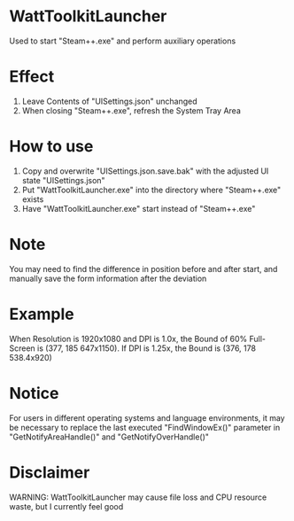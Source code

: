 # WattToolkitLauncher
Used to start "Steam++.exe" and perform auxiliary operations

# Effect
1. Leave Contents of "UISettings.json" unchanged
2. When closing "Steam++.exe", refresh the System Tray Area

# How to use
1. Copy and overwrite "UISettings.json.save.bak" with the adjusted UI state "UISettings.json"
2. Put "WattToolkitLauncher.exe" into the directory where "Steam++.exe" exists
3. Have "WattToolkitLauncher.exe" start instead of "Steam++.exe"

# Note
You may need to find the difference in position before and after start, and manually save the form information after the deviation

# Example
When Resolution is 1920x1080 and DPI is 1.0x, the Bound of 60% Full-Screen is (377, 185 647x1150). If DPI is 1.25x, the Bound is (376, 178 538.4x920)

# Notice
For users in different operating systems and language environments, it may be necessary to replace the last executed "FindWindowEx()" parameter in "GetNotifyAreaHandle()" and "GetNotifyOverHandle()"

# Disclaimer
WARNING: WattToolkitLauncher may cause file loss and CPU resource waste, but I currently feel good
